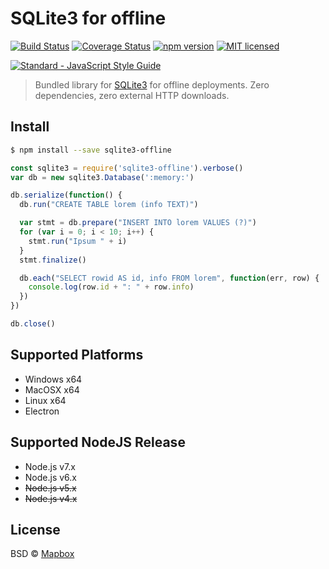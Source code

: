 # SQLite3 for offline

[![Build Status](https://travis-ci.org/DenisCarriere/sqlite3-offline.svg?branch=master)](https://travis-ci.org/DenisCarriere/sqlite3-offline)
[![Coverage Status](https://coveralls.io/repos/github/DenisCarriere/sqlite3-offline/badge.svg?branch=master)](https://coveralls.io/github/DenisCarriere/sqlite3-offline?branch=master)
[![npm version](https://badge.fury.io/js/sqlite3-offline.svg)](https://badge.fury.io/js/sqlite3-offline)
[![MIT licensed](https://img.shields.io/badge/license-MIT-blue.svg)](https://raw.githubusercontent.com/DenisCarriere/sqlite3-offline/master/LICENSE)

<!-- Line Break -->
[![Standard - JavaScript Style Guide](https://cdn.rawgit.com/feross/standard/master/badge.svg)](https://github.com/feross/standard)

> Bundled library for [SQLite3](https://github.com/mapbox/node-sqlite3) for offline deployments.
> Zero dependencies, zero external HTTP downloads.

## Install

```bash
$ npm install --save sqlite3-offline
```

```javascript
const sqlite3 = require('sqlite3-offline').verbose()
var db = new sqlite3.Database(':memory:')

db.serialize(function() {
  db.run("CREATE TABLE lorem (info TEXT)")

  var stmt = db.prepare("INSERT INTO lorem VALUES (?)")
  for (var i = 0; i < 10; i++) {
    stmt.run("Ipsum " + i)
  }
  stmt.finalize()

  db.each("SELECT rowid AS id, info FROM lorem", function(err, row) {
    console.log(row.id + ": " + row.info)
  })
})

db.close()
```

## Supported Platforms

- Windows x64
- MacOSX x64
- Linux x64
- Electron

## Supported NodeJS Release

- Node.js v7.x
- Node.js v6.x
- ~~Node.js v5.x~~
- ~~Node.js v4.x~~


## License

BSD © [Mapbox](https://github.com/mapbox/node-sqlite3)